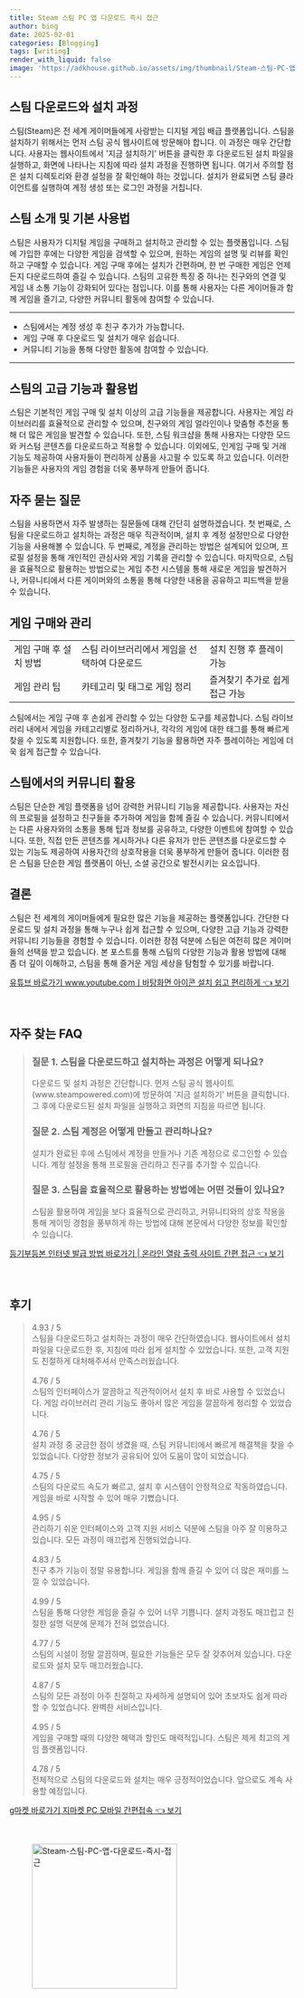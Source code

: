 ```yaml
---
title: Steam 스팀 PC 앱 다운로드 즉시 접근
author: bing
date: 2025-02-01
categories: [Blogging]
tags: [writing]
render_with_liquid: false
image: 'https://adkhouse.github.io/assets/img/thumbnail/Steam-스팀-PC-앱-다운로드-즉시-접근.webp'
---
```



<h2 id='스팀 다운로드와 설치 과정'>스팀 다운로드와 설치 과정</h2>

<p>스팀(Steam)은 전 세계 게이머들에게 사랑받는 디지털 게임 배급 플랫폼입니다. 스팀을 설치하기 위해서는 먼저 스팀 공식 웹사이트에 방문해야 합니다. 이 과정은 매우 간단합니다. 사용자는 웹사이트에서 '지금 설치하기' 버튼을 클릭한 후 다운로드된 설치 파일을 실행하고, 화면에 나타나는 지침에 따라 설치 과정을 진행하면 됩니다. 여기서 주의할 점은 설치 디렉토리와 환경 설정을 잘 확인해야 하는 것입니다. 설치가 완료되면 스팀 클라이언트를 실행하여 계정 생성 또는 로그인 과정을 거칩니다.</p>

<h2 id='스팀 소개 및 기본 사용법'>스팀 소개 및 기본 사용법</h2>

<p>스팀은 사용자가 디지털 게임을 구매하고 설치하고 관리할 수 있는 플랫폼입니다. 스팀에 가입한 후에는 다양한 게임을 검색할 수 있으며, 원하는 게임의 설명 및 리뷰를 확인하고 구매할 수 있습니다. 게임 구매 후에는 설치가 간편하며, 한 번 구매한 게임은 언제든지 다운로드하여 즐길 수 있습니다. 스팀의 고유한 특징 중 하나는 친구와의 연결 및 게임 내 소통 기능이 강화되어 있다는 점입니다. 이를 통해 사용자는 다른 게이머들과 함께 게임을 즐기고, 다양한 커뮤니티 활동에 참여할 수 있습니다.</p>

<hr />

<ul>
    <li>스팀에서는 계정 생성 후 친구 추가가 가능합니다.</li>
    <li>게임 구매 후 다운로드 및 설치가 매우 쉽습니다.</li>
    <li>커뮤니티 기능을 통해 다양한 활동에 참여할 수 있습니다.</li>
</ul>

<hr />

<h2 id='스팀의 고급 기능과 활용법'>스팀의 고급 기능과 활용법</h2>

<p>스팀은 기본적인 게임 구매 및 설치 이상의 고급 기능들을 제공합니다. 사용자는 게임 라이브러리를 효율적으로 관리할 수 있으며, 친구와의 게임 얼라인이나 맞춤형 추천을 통해 더 많은 게임을 발견할 수 있습니다. 또한, 스팀 워크샵을 통해 사용자는 다양한 모드와 커스텀 콘텐츠를 다운로드하고 적용할 수 있습니다. 이외에도, 인게임 구매 및 거래 기능도 제공하여 사용자들이 편리하게 상품을 사고팔 수 있도록 하고 있습니다. 이러한 기능들은 사용자의 게임 경험을 더욱 풍부하게 만들어 줍니다.</p>

<h2 id='자주 묻는 질문'>자주 묻는 질문</h2>

<p>스팀을 사용하면서 자주 발생하는 질문들에 대해 간단히 설명하겠습니다. 첫 번째로, 스팀을 다운로드하고 설치하는 과정은 매우 직관적이며, 설치 후 계정 설정만으로 다양한 기능을 사용해볼 수 있습니다. 두 번째로, 계정을 관리하는 방법은 설계되어 있으며, 프로필 설정을 통해 개인적인 관심사와 게임 기록을 관리할 수 있습니다. 마지막으로, 스팀을 효율적으로 활용하는 방법으로는 게임 추천 시스템을 통해 새로운 게임을 발견하거나, 커뮤니티에서 다른 게이머와의 소통을 통해 다양한 내용을 공유하고 피드백을 받을 수 있습니다.</p>

<h2 id='게임 구매와 관리'>게임 구매와 관리</h2>

<table>
    <tr>
        <td>게임 구매 후 설치 방법</td>
        <td>스팀 라이브러리에서 게임을 선택하여 다운로드</td>
        <td>설치 진행 후 플레이 가능</td>
    </tr>
    <tr>
        <td>게임 관리 팁</td>
        <td>카테고리 및 태그로 게임 정리</td>
        <td>즐겨찾기 추가로 쉽게 접근 가능</td>
    </tr>
</table>

<p>스팀에서는 게임 구매 후 손쉽게 관리할 수 있는 다양한 도구를 제공합니다. 스팀 라이브러리 내에서 게임을 카테고리별로 정리하거나, 각각의 게임에 대한 태그를 통해 빠르게 찾을 수 있도록 지원합니다. 또한, 즐겨찾기 기능을 활용하면 자주 플레이하는 게임에 더욱 쉽게 접근할 수 있습니다.</p>

<h2 id='스팀에서의 커뮤니티 활용'>스팀에서의 커뮤니티 활용</h2>

<p>스팀은 단순한 게임 플랫폼을 넘어 강력한 커뮤니티 기능을 제공합니다. 사용자는 자신의 프로필을 설정하고 친구들을 추가하여 게임을 함께 즐길 수 있습니다. 커뮤니티에서는 다른 사용자와의 소통을 통해 팁과 정보를 공유하고, 다양한 이벤트에 참여할 수 있습니다. 또한, 직접 만든 콘텐츠를 게시하거나 다른 유저가 만든 콘텐츠를 다운로드할 수 있는 기능도 제공하여 사용자간의 상호작용을 더욱 풍부하게 만들어 줍니다. 이러한 점은 스팀을 단순한 게임 플랫폼이 아닌, 소셜 공간으로 발전시키는 요소입니다.</p>

<h2 id='결론'>결론</h2>

<p>스팀은 전 세계의 게이머들에게 필요한 많은 기능을 제공하는 플랫폼입니다. 간단한 다운로드 및 설치 과정을 통해 누구나 쉽게 접근할 수 있으며, 다양한 고급 기능과 강력한 커뮤니티 기능들을 경험할 수 있습니다. 이러한 장점 덕분에 스팀은 여전히 많은 게이머들의 선택을 받고 있습니다. 본 포스트를 통해 스팀의 다양한 기능과 활용 방법에 대해 좀 더 깊이 이해하고, 스팀을 통해 즐거운 게임 세상을 탐험할 수 있기를 바랍니다.</p>


<p><a class="click-button" title="유튜브 바로가기 www.youtube.comㅣ바탕화면 아이콘 설치 쉽고 편리하게" href="https://adkhouse.github.io/posts/%EC%9C%A0%ED%8A%9C%EB%B8%8C-%EB%B0%94%EB%A1%9C%EA%B0%80%EA%B8%B0-www.youtube.com%E3%85%A3%EB%B0%94%ED%83%95%ED%99%94%EB%A9%B4-%EC%95%84%EC%9D%B4%EC%BD%98-%EC%84%A4%EC%B9%98-%EC%89%BD%EA%B3%A0-%ED%8E%B8%EB%A6%AC%ED%95%98%EA%B2%8C/" rel="dofollow">유튜브 바로가기 www.youtube.comㅣ바탕화면 아이콘 설치 쉽고 편리하게 👈 보기</a></p><br>
<h2 id='자주_찾는_FAQ'>자주 찾는 FAQ</h2>
<div itemscope="" itemtype="https://schema.org/FAQPage"> 
<blockquote> 
<div itemscope="" itemprop="mainEntity" itemtype="https://schema.org/Question"> 
<h3 itemprop="name">질문 1. 스팀을 다운로드하고 설치하는 과정은 어떻게 되나요?</h3> 
<div itemscope="" itemprop="acceptedAnswer" itemtype="https://schema.org/Answer"> 
<span itemprop="text"> 
<p>다운로드 및 설치 과정은 간단합니다. 먼저 스팀 공식 웹사이트(www.steampowered.com)에 방문하여 '지금 설치하기' 버튼을 클릭합니다. 그 후에 다운로드된 설치 파일을 실행하고 화면의 지침을 따르면 됩니다.</p> 
</span> 
</div> 
</div> 

<div itemscope="" itemprop="mainEntity" itemtype="https://schema.org/Question"> 
<h3 itemprop="name">질문 2. 스팀 계정은 어떻게 만들고 관리하나요?</h3> 
<div itemscope="" itemprop="acceptedAnswer" itemtype="https://schema.org/Answer"> 
<span itemprop="text"> 
<p>설치가 완료된 후에 스팀에서 계정을 만들거나 기존 계정으로 로그인할 수 있습니다. 계정 설정을 통해 프로필을 관리하고 친구를 추가할 수 있습니다.</p> 
</span> 
</div> 
</div> 

<div itemscope="" itemprop="mainEntity" itemtype="https://schema.org/Question"> 
<h3 itemprop="name">질문 3. 스팀을 효율적으로 활용하는 방법에는 어떤 것들이 있나요?</h3> 
<div itemscope="" itemprop="acceptedAnswer" itemtype="https://schema.org/Answer"> 
<span itemprop="text"> 
<p>스팀을 활용하여 게임을 보다 효율적으로 관리하고, 커뮤니티와의 상호 작용을 통해 게이밍 경험을 풍부하게 하는 방법에 대해 본문에서 다양한 정보를 확인할 수 있습니다.</p> 
</span> 
</div> 
</div> 

</blockquote> 
</div>
<p><a class="click-button" title="등기부등본 인터넷 발급 방법 바로가기 | 온라인 열람 출력 사이트 간편 접근" href="https://adkhouse.github.io/posts/%EB%93%B1%EA%B8%B0%EB%B6%80%EB%93%B1%EB%B3%B8-%EC%9D%B8%ED%84%B0%EB%84%B7-%EB%B0%9C%EA%B8%89-%EB%B0%A9%EB%B2%95-%EB%B0%94%EB%A1%9C%EA%B0%80%EA%B8%B0-%EC%98%A8%EB%9D%BC%EC%9D%B8-%EC%97%B4%EB%9E%8C-%EC%B6%9C%EB%A0%A5-%EC%82%AC%EC%9D%B4%ED%8A%B8-%EA%B0%84%ED%8E%B8-%EC%A0%91%EA%B7%BC/" rel="dofollow">등기부등본 인터넷 발급 방법 바로가기 | 온라인 열람 출력 사이트 간편 접근 👈 보기</a></p><br>
<h2 id='후기'>후기</h2>
<div itemscope itemtype="https://schema.org/Product">
  <blockquote>
  <div itemprop="review" itemscope itemtype="https://schema.org/Review">
      <div itemprop="reviewRating" itemscope itemtype="https://schema.org/Rating"> <span itemprop="ratingValue">4.93</span> / <span itemprop="bestRating">5</span> </div>
      <span itemprop="reviewBody">스팀을 다운로드하고 설치하는 과정이 매우 간단하였습니다. 웹사이트에서 설치 파일을 다운로드한 후, 지침에 따라 쉽게 설치할 수 있었습니다. 또한, 고객 지원도 친절하게 대처해주셔서 만족스러웠습니다.</span>
  </div>
  <br>
  <div itemprop="review" itemscope itemtype="https://schema.org/Review">
      <div itemprop="reviewRating" itemscope itemtype="https://schema.org/Rating"> <span itemprop="ratingValue">4.76</span> / <span itemprop="bestRating">5</span> </div>
      <span itemprop="reviewBody">스팀의 인터페이스가 깔끔하고 직관적이어서 설치 후 바로 사용할 수 있었습니다. 게임 라이브러리 관리 기능도 좋아서 많은 게임을 깔끔하게 정리할 수 있었습니다.</span>
  </div>
  <br>
  <div itemprop="review" itemscope itemtype="https://schema.org/Review">
      <div itemprop="reviewRating" itemscope itemtype="https://schema.org/Rating"> <span itemprop="ratingValue">4.76</span> / <span itemprop="bestRating">5</span> </div>
      <span itemprop="reviewBody">설치 과정 중 궁금한 점이 생겼을 때, 스팀 커뮤니티에서 빠르게 해결책을 찾을 수 있었습니다. 다양한 정보가 공유되어 있어 도움이 많이 되었습니다.</span>
  </div>
  <br>
  <div itemprop="review" itemscope itemtype="https://schema.org/Review">
      <div itemprop="reviewRating" itemscope itemtype="https://schema.org/Rating"> <span itemprop="ratingValue">4.75</span> / <span itemprop="bestRating">5</span> </div>
      <span itemprop="reviewBody">스팀의 다운로드 속도가 빠르고, 설치 후 시스템이 안정적으로 작동하였습니다. 게임을 바로 시작할 수 있어 매우 기뻤습니다.</span>
  </div>
  <br>
  <div itemprop="review" itemscope itemtype="https://schema.org/Review">
      <div itemprop="reviewRating" itemscope itemtype="https://schema.org/Rating"> <span itemprop="ratingValue">4.95</span> / <span itemprop="bestRating">5</span> </div>
      <span itemprop="reviewBody">관리하기 쉬운 인터페이스와 고객 지원 서비스 덕분에 스팀을 아주 잘 이용하고 있습니다. 모든 과정이 매끄럽게 진행되었습니다.</span>
  </div>
  <br>
  <div itemprop="review" itemscope itemtype="https://schema.org/Review">
      <div itemprop="reviewRating" itemscope itemtype="https://schema.org/Rating"> <span itemprop="ratingValue">4.83</span> / <span itemprop="bestRating">5</span> </div>
      <span itemprop="reviewBody">친구 추가 기능이 정말 유용합니다. 게임을 함께 즐길 수 있어 더 많은 재미를 느낄 수 있었습니다.</span>
  </div>
  <br>
  <div itemprop="review" itemscope itemtype="https://schema.org/Review">
      <div itemprop="reviewRating" itemscope itemtype="https://schema.org/Rating"> <span itemprop="ratingValue">4.99</span> / <span itemprop="bestRating">5</span> </div>
      <span itemprop="reviewBody">스팀을 통해 다양한 게임을 즐길 수 있어 너무 기쁩니다. 설치 과정도 매끄럽고 친절한 설명 덕분에 문제가 전혀 없었습니다.</span>
  </div>
  <br>
  <div itemprop="review" itemscope itemtype="https://schema.org/Review">
      <div itemprop="reviewRating" itemscope itemtype="https://schema.org/Rating"> <span itemprop="ratingValue">4.77</span> / <span itemprop="bestRating">5</span> </div>
      <span itemprop="reviewBody">스팀의 시설이 정말 깔끔하며, 필요한 기능들은 모두 잘 갖추어져 있습니다. 다운로드와 설치 모두 매끄러웠습니다.</span>
  </div>
  <br>
  <div itemprop="review" itemscope itemtype="https://schema.org/Review">
      <div itemprop="reviewRating" itemscope itemtype="https://schema.org/Rating"> <span itemprop="ratingValue">4.87</span> / <span itemprop="bestRating">5</span> </div>
      <span itemprop="reviewBody">스팀의 모든 과정이 아주 친절하고 자세하게 설명되어 있어 초보자도 쉽게 따라 할 수 있었습니다. 완벽한 서비스입니다.</span>
  </div>
  <br>
  <div itemprop="review" itemscope itemtype="https://schema.org/Review">
      <div itemprop="reviewRating" itemscope itemtype="https://schema.org/Rating"> <span itemprop="ratingValue">4.95</span> / <span itemprop="bestRating">5</span> </div>
      <span itemprop="reviewBody">게임을 구매할 때의 다양한 혜택과 할인도 매력적입니다. 스팀은 제게 최고의 게임 플랫폼입니다.</span>
  </div>
  <br>
  <div itemprop="review" itemscope itemtype="https://schema.org/Review">
      <div itemprop="reviewRating" itemscope itemtype="https://schema.org/Rating"> <span itemprop="ratingValue">4.78</span> / <span itemprop="bestRating">5</span> </div>
      <span itemprop="reviewBody">전체적으로 스팀의 다운로드와 설치는 매우 긍정적이었습니다. 앞으로도 계속 사용할 예정입니다.</span>
  </div>
  </blockquote>
</div>
<p><a class="click-button" title="g마켓 바로가기 지마켓 PC 모바일 간편접속" href="https://adkhouse.github.io/posts/g%EB%A7%88%EC%BC%93-%EB%B0%94%EB%A1%9C%EA%B0%80%EA%B8%B0-%EC%A7%80%EB%A7%88%EC%BC%93-PC-%EB%AA%A8%EB%B0%94%EC%9D%BC-%EA%B0%84%ED%8E%B8%EC%A0%91%EC%86%8D/" rel="dofollow">g마켓 바로가기 지마켓 PC 모바일 간편접속 👈 보기</a></p><br>
<figure class="image"><img src="https://adkhouse.github.io/assets/img/thumbnail/Steam-스팀-PC-앱-다운로드-즉시-접근.webp" alt="Steam-스팀-PC-앱-다운로드-즉시-접근" width="256" height="256"></figure>